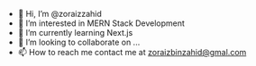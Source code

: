 - 👋 Hi, I’m @zoraizzahid
- 👀 I’m interested in MERN Stack Development
- 🌱 I’m currently learning Next.js
- 💞️ I’m looking to collaborate on ...
- 📫 How to reach me contact me at zoraizbinzahid@gmal.com

<!---
zoraizzahid/zoraizzahid is a ✨ special ✨ repository because its `README.md` (this file) appears on your GitHub profile.
You can click the Preview link to take a look at your changes.
--->
